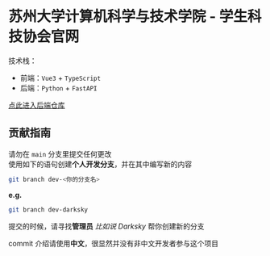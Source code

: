 # 苏州大学计算机科学与技术学院 - 学生科技协会官网

技术栈：
- 前端：`Vue3` + `TypeScript`
- 后端：`Python` + `FastAPI`

[点此进入后端仓库](https://github.com/SilverAkatoki/kxpage-backend)

## 贡献指南

请勿在 `main` 分支里提交任何更改  
使用如下的语句创建**个人开发分支**，并在其中编写新的内容

```bash
git branch dev-<你的分支名>
```

**e.g.**

```bash
git branch dev-darksky
```

提交的时候，请寻找**管理员** *比如说 Darksky* 帮你创建新的分支

commit 介绍请使用**中文**，很显然并没有非中文开发者参与这个项目

